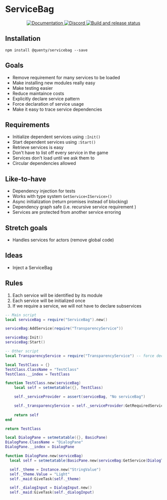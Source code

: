 # ServiceBag
<div align="center">
  <a href="http://quenty.github.io/api/">
    <img src="https://img.shields.io/badge/docs-website-green.svg" alt="Documentation" />
  </a>
  <a href="https://discord.gg/mhtGUS8">
    <img src="https://img.shields.io/badge/discord-nevermore-blue.svg" alt="Discord" />
  </a>
  <a href="https://github.com/Quenty/NevermoreEngine/actions">
    <img src="https://github.com/Quenty/NevermoreEngine/actions/workflows/build.yml/badge.svg" alt="Build and release status" />
  </a>
</div>

## Installation
```
npm install @quenty/servicebag --save
```

## Goals
- Remove requirement for many services to be loaded
- Make installing new modules really easy
- Make testing easier
- Reduce maintaince costs
- Explicitly declare service pattern
- Force declaration of service usage
- Make it easy to trace service dependencies

## Requirements

- Initialize dependent services using `:Init()`
- Start dependent services using `:Start()`
- Retrieve services is easy
- Don't have to list off every service in the game
- Services don't load until we ask them to
- Circular dependencies allowed

## Like-to-have

- Dependency injection for tests
- Works with type system `GetService<IService>()`
- Async initialization (return promises instead of blocking)
- Dependency graph safe (i.e. recursive service requirement )
- Services are protected from another service erroring

## Stretch goals
- Handles services for actors (remove global code)

## Ideas
- Inject a ServiceBag

## Rules

1. Each service will be identified by its module
2. Each service will be initialized once
3. If we require a service, we will not have to declare subservices

```lua
-- Main script
local serviceBag = require("ServiceBag").new()

serviceBag:AddService(require("TransparencyService"))

serviceBag:Init()
serviceBag:Start()
```

```lua
-- Other script
local TransparencyService = require("TransparencyService") -- force declaration at top

local TestClass = {}
TestClass.ClassName = "TestClass"
TestClass.__index = TestClass

function TestClass.new(serviceBag)
	local self = setmetatable({}, TestClass)

	self._serviceProvider = assert(serviceBag, "No serviceBag")

	self._transparencyService = self._serviceProvider:GetRequiredService(TransparencyService)
	
	return self
end

return TestClass
```

```lua
local DialogPane = setmetatable({}, BasicPane)
DialogPane.ClassName = "DialogPane"
DialogPane.__index = DialogPane

function DialogPane.new(serviceBag)
  local self = setmetatable(BasicPane.new(serviceBag:GetService(DialogTemplatesClient):Clone("DialogPaneTemplate")), DialogPane)

  self._theme = Instance.new("StringValue")
  self._theme.Value = "Light"
  self._maid:GiveTask(self._theme)

  self._dialogInput = DialogInput.new()
  self._maid:GiveTask(self._dialogInput)

```